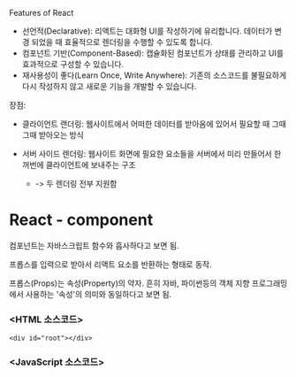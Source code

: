 Features of React

- 선언적(Declarative): 리액트는 대화형 UI를 작성하기에 유리합니다. 데이터가 변경 되었을 때 효율적으로 렌더링을 수행할 수 있도록 합니다.
- 컴포넌트 기반(Component-Based): 캡슐화된 컴포넌트가 상태를 관리하고 UI를 효과적으로 구성할 수 있습니다.
- 재사용성이 좋다(Learn Once, Write Anywhere): 기존의 소스코드를 불필요하게 다시 작성하지 않고 새로운 기능을 개발할 수 있습니다.



장점:

- 클라이언트 랜더링:  웹사이트에서 어떠한 데이터를 받아옴에 있어서 필요할 때 그때그때 받아오는 방식
- 서버 사이드 렌더링:  웹사이트 화면에 필요한 요소들을 서버에서 미리 만들어서 한꺼번에 클라이언트에 보내주는 구조

  	- -> 두 렌더링 전부 지원함













# React - component

컴포넌트는 자바스크립트 함수와 흡사하다고 보면 됨.

프롭스를 입력으로 받아서 리액트 요소를 반환하는 형태로 동작.

프롭스(Props)는 속성(Property)의 약자. 흔히 자바, 파이썬등의 객체 지향 프로그래밍에서 사용하는 '속성'의 의미와 동일하다고 보면 됨.



### <HTML 소스코드>

`<div id="root"></div>`



### <JavaScript 소스코드>